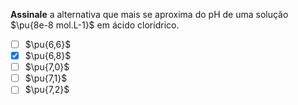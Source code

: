 **Assinale** a alternativa que mais se aproxima do $\mathrm{pH}$ de uma solução $\pu{8e-8 mol.L-1}$ em ácido clorídrico.

- [ ] $\pu{6,6}$
- [x] $\pu{6,8}$
- [ ] $\pu{7,0}$
- [ ] $\pu{7,1}$
- [ ] $\pu{7,2}$